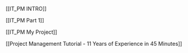 [[IT_PM INTRO]]

[[IT_PM Part 1]]

[[IT_PM My Project]]

[[Project Management Tutorial - 11 Years of Experience in 45 Minutes]]

